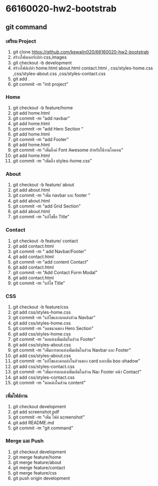 # 66160020-hw2-bootstrab
## git command
### เตรียม Project

1. git clone https://github.com/kewalin020/66160020-hw2-bootstrab
2. สร้างโฟลเดอร์เปล่า css,images
3. git checkout -b development
4.  สร้างไฟล์เปล่า home.html about.html contact.html , css/styles-home.css ,css/styles-about.css ,css/styles-contact.css 
5. git add .
6. git commit -m "init project”

### Home

1. git checkout -b feature/home
2. git add home.html
3. git commit -m "add navbar”
4. git add home.html
5. git commit -m "add Hero Section “
6. git add home.html
7. git commit -m "add Footer”
8. git add home.html
9. git commit -m "เพิ่มลิ้งค์ Font Awesome สำหรับใช้งานไอคอน" 
10. git add home.html
11. git commit -m "เพิ่มลิ้ง styles-home.css”

### About

1. git checkout -b feature/ about
2. git add about.html
3. git commit -m "เพิ่ม navbar และ footer “
4. git add about.html
5. git commit -m "add Grid Section”
6. git add about.html
7. git commit -m "แก้ไขชื่อ Title”

### Contact

1. git checkout -b feature/ contact
2. git add contact.html
3. git commit -m " add Navbar/Footer”
4. git add contact.html
5. git commit -m "add content Contact”
6. git add contact.html
7. git commit -m "Add Contact Form Modal”
8. git add contact.html
9. git commit -m "แก้ไข Title”

### CSS

1. git checkout -b feature/css
2. git add css/styles-home.css
3. git commit -m "แก้ไขและตกแต่งส่วน Navbar”
4. git add css/styles-home.css
5. git commit -m "ลดขนาดของ Hero Section”
6. git add css/styles-home.css
7. git commit -m "ตกแต่งเพิ่มเติมในส่วน Footer”
8. git add css/styles-about.css
9. git commit -m "เพิ่มการตกแต่งเพิ่มเติมในส่วน Navbar และ Footer”
10. git add css/styles-about.css
11. git commit -m "แก้ไขและตกแต่งในส่วนของ card และเพิ่ม box-shadow”
12. git add css/styles-contact.css
13. git commit -m "เพิ่มการตกแต่งเพิ่มเติมในส่วน Naะ Footer หน้า Contact”
14. git add css/styles-contact.css
15. git commit -m "ตกแต่งในส่วน content”

### เพิ่มไฟล์งาน

1. git checkout development
2. git add screenshot.pdf
3. git commit -m "เพิ่ม ไฟล์ screenshot"
4. git add README.md
5. git commit -m "git command"

### Merge และ Push
1. git checkout development
2. git merge feature/home
3. git merge feature/about
4. git merge feature/contact
5. git merge feature/css
6. git push origin development